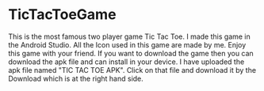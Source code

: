 # TicTacToeGame
This is the most famous two player game Tic Tac Toe. I made this game in the Android Studio. All the Icon used in this game are made by me. Enjoy this game with your friend.
If you want to download the game then you can download the apk file and can install in your device. I have uploaded the apk file named "TIC TAC TOE APK". Click on that file and download it by the Download which is at the right hand side.
